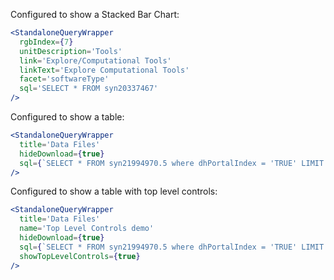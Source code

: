 Configured to show a Stacked Bar Chart:
```jsx
<StandaloneQueryWrapper
  rgbIndex={7}
  unitDescription='Tools'
  link='Explore/Computational Tools'
  linkText='Explore Computational Tools'
  facet='softwareType'
  sql='SELECT * FROM syn20337467'
/>
```

Configured to show a table:
```jsx
<StandaloneQueryWrapper
  title='Data Files'
  hideDownload={true}
  sql={`SELECT * FROM syn21994970.5 where dhPortalIndex = 'TRUE' LIMIT 10`}
/>
```

Configured to show a table with top level controls:
```jsx
<StandaloneQueryWrapper
  title='Data Files'
  name='Top Level Controls demo'
  hideDownload={true}
  sql={`SELECT * FROM syn21994970.5 where dhPortalIndex = 'TRUE' LIMIT 10`}
  showTopLevelControls={true}
/>
```